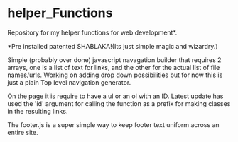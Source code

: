# helper_Functions
Repository for my helper functions for web development*.

*Pre installed patented SHABLAKA!(Its just simple magic and wizardry.)

Simple (probably over done) javascript navagation builder that requires 2 arrays, one is a list of  text for links, and the other for the actual list of file names/urls. 
Working on adding drop down possibilities but for now this is just a plain Top level navigation generator. 

On the page it is require to have a ul or an ol with an ID. Latest update has used the 'id' argument for calling the function as a prefix for making classes in the resulting links.

The footer.js is a super simple way to keep footer text uniform across an entire site. 
